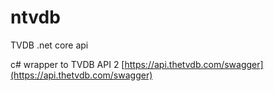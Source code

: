 # ntvdb
TVDB .net core api

c# wrapper to TVDB API 2 [https://api.thetvdb.com/swagger](https://api.thetvdb.com/swagger)
